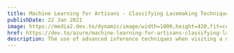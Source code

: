 ```yaml
---
title: Machine Learning for Artisans - Classifying Lacemaking Techniques
publishDate: 22 Jan 2021
image: https://media2.dev.to/dynamic/image/width=1000,height=420,fit=cover,gravity=auto,format=auto/https%3A%2F%2Fmedia.giphy.com%2Fmedia%2FGv9XBdq3Rqujtco0TT%2Fgiphy.gif
href: https://dev.to/azure/machine-learning-for-artisans-classifying-lacemaking-techniques-1g87
description: The use of advanced inference techniques when visiting a museum collection may not be obvious. Learn how to use Lobe.ai to create a classification model to determine different types of lace
---  
```

